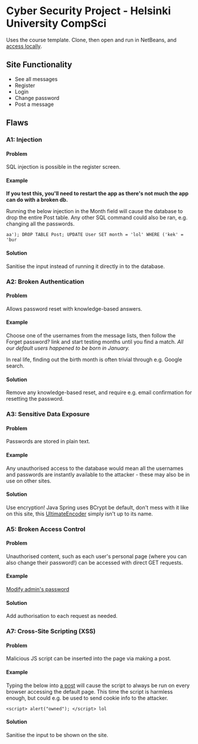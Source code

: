 # Cyber Security Project - Helsinki University CompSci

Uses the course template. Clone, then open and run in NetBeans, and [access locally](http://localhost:8080).

## Site Functionality
- See all messages
- Register
- Login
- Change password
- Post a message

## Flaws
### A1: Injection
#### Problem
SQL injection is possible in the register screen.
#### Example
**If you test this, you'll need to restart the app as there's not much the app can do with a broken db.**

Running the below injection in the Month field will cause the database to drop the entire Post table. Any other SQL command could also be ran, e.g. changing all the passwords.

```aa'); DROP TABLE Post; UPDATE User SET month = 'lol' WHERE ('kek' = 'bur```
#### Solution
Sanitise the input instead of running it directly in to the database.

### A2: Broken Authentication
#### Problem
Allows password reset with knowledge-based answers.
#### Example
Choose one of the usernames from the message lists, then follow the Forget password? link and start testing months until you find a match. *All our default users happened to be born in January.*

In real life, finding out the birth month is often trivial through e.g. Google search.
#### Solution
Remove any knowledge-based reset, and require e.g. email confirmation for resetting the password.

### A3: Sensitive Data Exposure
#### Problem
Passwords are stored in plain text.
#### Example
Any unauthorised access to the database would mean all the usernames and passwords are instantly available to the attacker - these may also be in use on other sites.
#### Solution
Use encryption! Java Spring uses BCrypt be default, don't mess with it like on this site, this [UltimateEncoder](blob/master/src/main/java/sec/project/config/UltimateEncoder.java) simply isn't up to its name.

### A5: Broken Access Control
#### Problem
Unauthorised content, such as each user's personal page (where you can also change their password!) can be accessed with direct GET requests.
#### Example
[Modify admin's password](http://localhost:8080/edit/admin)
#### Solution
Add authorisation to each request as needed.

### A7: Cross-Site Scripting (XSS)
#### Problem
Malicious JS script can be inserted into the page via making a post.
#### Example
Typing the below into [a post](http://localhost:8080/post) will cause the script to always be run on every browser accessing the default page. This time the script is harmless enough, but could e.g. be used to send cookie info to the attacker.

```<script> alert("owned"); </script> lol```
#### Solution
Sanitise the input to be shown on the site.

